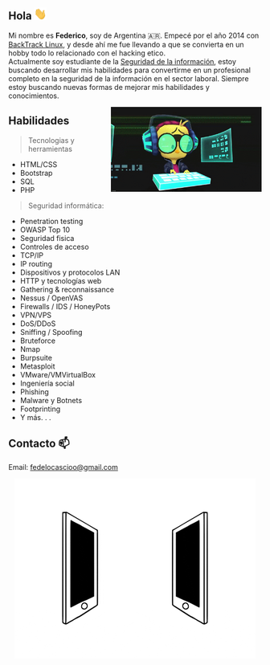## Hola <img src="https://github.com/legacysec/legacysec/blob/main/giphy.gif" width="25px">

Mi nombre es **Federico**, soy de Argentina :argentina:. Empecé por el año 2014 con [BackTrack Linux](https://es.wikipedia.org/wiki/BackTrack), y desde ahí me fue llevando a que se convierta en un hobby todo lo relacionado con el hacking etico.<br/>Actualmente soy estudiante de la [Seguridad de la información](https://es.wikipedia.org/wiki/Seguridad_de_la_informaci%C3%B3n), estoy buscando desarrollar mis habilidades para convertirme en un profesional completo en la seguridad de la información en el sector laboral. Siempre estoy buscando nuevas formas de mejorar mis habilidades y conocimientos.

<img align='right' src="https://github.com/legacysec/legacysec/blob/main/giphy2.gif?raw=true" width="300" />

## Habilidades
>Tecnologias y herramientas
- HTML/CSS
- Bootstrap
- SQL
- PHP

>Seguridad informática:
- Penetration testing
- OWASP Top 10
- Seguridad fisica
- Controles de acceso
- TCP/IP
- IP routing
- Dispositivos y protocolos LAN
- HTTP y tecnologías web
- Gathering & reconnaissance
- Nessus / OpenVAS
- Firewalls / IDS / HoneyPots
- VPN/VPS
- DoS/DDoS
- Sniffing / Spoofing
- Bruteforce
- Nmap
- Burpsuite
- Metasploit
- VMware/VMVirtualBox
- Ingeniería social
- Phishing
- Malware y Botnets
- Footprinting
- Y más. . .

## Contacto 📫
Email: fedelocascioo@gmail.com

<p align="center">
        <img src="https://github.com/legacysec/legacysec/blob/main/connected.gif?raw=true" alt="Github Stats" />
</p>
